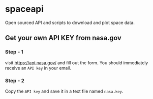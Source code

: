 # spaceapi
Open sourced API and scripts to download and plot space data.

## Get your own API KEY from nasa.gov

### Step - 1
visit https://api.nasa.gov/ and fill out the form. You should immediately receive an `API key` in your email.
### Step - 2
Copy the `API key` and save it in a text file named `nasa.key`.